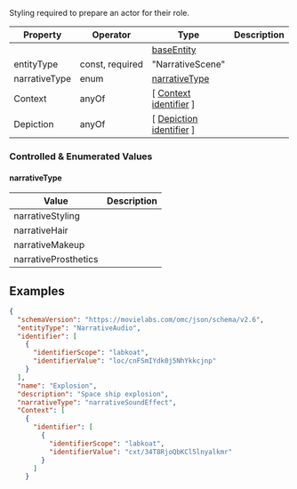 Styling required to prepare an actor for their role.

| Property      | Operator        | Type                                                                               | Description |
| ------------- | --------------- | ---------------------------------------------------------------------------------- | ----------- |
|               |                 | [baseEntity](../core/baseEntity.md)                                                |             |
| entityType    | const, required | "NarrativeScene"                                                                   |             |
| narrativeType | enum            | [narrativeType](#narrativeType)                                                    |             |
| Context       | anyOf           | [ [Context](./Context.md) <br>[identifier](../Utility/Utility.md#identifier) ]     |             |
| Depiction     | anyOf           | [ [Depiction](./Depiction.md) <br>[identifier](../Utility/Utility.md#identifier) ] |             |

### Controlled & Enumerated Values

#### narrativeType

| Value                | Description |
| -------------------- | ----------- |
| narrativeStyling     |             |
| narrativeHair        |             |
| narrativeMakeup      |             |
| narrativeProsthetics |             |
## Examples

```JSON
{  
  "schemaVersion": "https://movielabs.com/omc/json/schema/v2.6",  
  "entityType": "NarrativeAudio",  
  "identifier": [  
    {  
      "identifierScope": "labkoat",  
      "identifierValue": "loc/cnFSmIYdk0j5NhYkkcjnp"  
    }  
  ],  
  "name": "Explosion",  
  "description": "Space ship explosion",  
  "narrativeType": "narrativeSoundEffect",  
  "Context": [  
    {  
      "identifier": [  
        {  
          "identifierScope": "labkoat",  
          "identifierValue": "cxt/34T8RjoQbKCl5lnyalkmr"  
        }  
      ]  
    }
```
